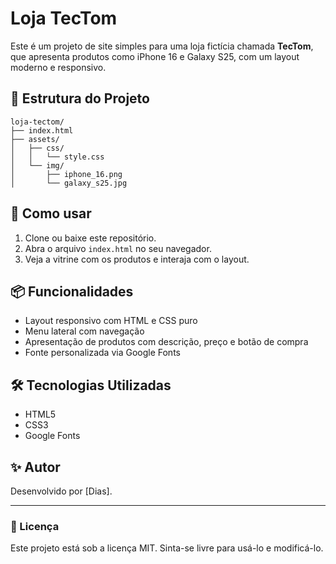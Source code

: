 
# Loja TecTom

Este é um projeto de site simples para uma loja fictícia chamada **TecTom**, que apresenta produtos como iPhone 16 e Galaxy S25, com um layout moderno e responsivo.

## 📁 Estrutura do Projeto

```
loja-tectom/
├── index.html
├── assets/
│   ├── css/
│   │   └── style.css
│   └── img/
│       ├── iphone_16.png
│       └── galaxy_s25.jpg
```

## 🚀 Como usar

1. Clone ou baixe este repositório.
2. Abra o arquivo `index.html` no seu navegador.
3. Veja a vitrine com os produtos e interaja com o layout.

## 📦 Funcionalidades

- Layout responsivo com HTML e CSS puro
- Menu lateral com navegação
- Apresentação de produtos com descrição, preço e botão de compra
- Fonte personalizada via Google Fonts

## 🛠️ Tecnologias Utilizadas

- HTML5
- CSS3
- Google Fonts

## ✨ Autor

Desenvolvido por [Dias].

---

### 📃 Licença

Este projeto está sob a licença MIT. Sinta-se livre para usá-lo e modificá-lo.
